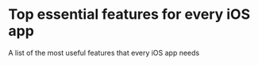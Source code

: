 # Top essential features for every iOS app
A list of the most useful features that every iOS app needs
